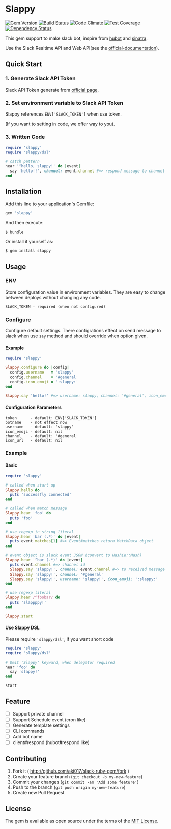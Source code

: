 # Slappy

[![Gem Version](https://badge.fury.io/rb/slappy.svg)](https://badge.fury.io/rb/slappy)
[![Build Status](https://travis-ci.org/wakaba260/slappy.svg?branch=master)](https://travis-ci.org/wakaba260/slappy)
[![Code Climate](https://codeclimate.com/repos/563cbaad1787d72930000582/badges/9753daa4ecd1a303b6ae/gpa.svg)](https://codeclimate.com/repos/563cbaad1787d72930000582/feed)
[![Test Coverage](https://codeclimate.com/repos/563cbaad1787d72930000582/badges/9753daa4ecd1a303b6ae/coverage.svg)](https://codeclimate.com/repos/563cbaad1787d72930000582/coverage)
[![Dependency Status](https://gemnasium.com/wakaba260/slappy.svg)](https://gemnasium.com/wakaba260/slappy)

This gem support to make slack bot, inspire from [hubot](https://github.com/github/hubot) and [sinatra](https://github.com/sinatra/sinatra).

Use the Slack Realtime API and Web API(see the [official-documentation](https://api.slack.com)).

## Quick Start

### 1. Generate Slack API Token

Slack API Token generate from [official page](https://api.slack.com/web).

### 2. Set environment variable to Slack API Token

Slappy references `ENV['SLACK_TOKEN']` when use token.

(If you want to setting in code, we offer way to you).

### 3. Written Code

```ruby
require 'slappy'
require 'slappy/dsl'

# catch pattern
hear '^hello, slappy!' do |event|
  say 'hello!!', channel: event.channel #=> respond message to channel
end
```

## Installation

Add this line to your application's Gemfile:

```ruby
gem 'slappy'
```

And then execute:

    $ bundle

Or install it yourself as:

    $ gem install slappy

## Usage
### ENV
Store configuration value in environment variables. They are easy to change between deploys without changing any code.

```
SLACK_TOKEN - required (when not configured)
```

### Configure
Configure default settings.
There configrations effect on send message to slack when use `say` method and should override when option given.

#### Example

```ruby
require 'slappy'

Slappy.configure do |config|
  config.username   = 'slappy'
  config.channel    = '#general'
  config.icon_emoji = ':slappy:'
end

Slappy.say 'hello!' #=> username: slappy, channel: '#general', icon_emoji: ':slappy:'
```

#### Configuration Parameters

```
token      - default: ENV['SLACK_TOKEN']
botname    - not effect now
username   - default: 'slappy'
icon_emoji - default: nil
channel    - default: '#general'
icon_url   - default: nil
```

### Example
#### Basic

```ruby
require 'slappy'

# called when start up
Slappy.hello do
  puts 'successfly connected'
end

# called when match message
Slappy.hear 'foo' do
  puts 'foo'
end

# use regexp in string literal
Slappy.hear 'bar (.*)' do |event|
  puts event.matches[1] #=> Event#matches return MatchData object
end

# event object is slack event JSON (convert to Hashie::Mash)
Slappy.hear '^bar (.*)' do |event|
  puts event.channel #=> channel id
  Slappy.say 'slappy!', channel: event.channel #=> to received message channel
  Slappy.say 'slappy!', channel: '#general'
  Slappy.say 'slappy!', username: 'slappy!', icon_emoji: ':slappy:'
end

# use regexp literal
Slappy.hear /^foobar/ do
  puts 'slappppy!'
end

Slappy.start
```

#### Use Slappy DSL

Please require `'slappy/dsl'`, if you want short code

```ruby
require 'slappy'
require 'slappy/dsl'

# Omit 'Slappy' keyward, when delegator required
hear 'foo' do
  say 'slappy!'
end

start
```

## Feature

- [ ] Support private channel
- [ ] Support Schedule event (cron like)
- [ ] Generate template settings
- [ ] CLI commands
- [ ] Add bot name
- [ ] client#respond (hubot#respond like)

## Contributing

1. Fork it ( http://github.com/aki017/slack-ruby-gem/fork )
2. Create your feature branch (`git checkout -b my-new-feature`)
3. Commit your changes (`git commit -am 'Add some feature'`)
4. Push to the branch (`git push origin my-new-feature`)
5. Create new Pull Request

## License

The gem is available as open source under the terms of the [MIT License](http://opensource.org/licenses/MIT).

